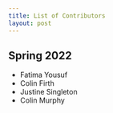 ```yaml
---
title: List of Contributors
layout: post
---
```

<link rel="stylesheet" href="main.css">

## Spring 2022

- Fatima Yousuf
- Colin Firth
- Justine Singleton
- Colin Murphy
